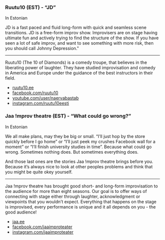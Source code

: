 ### Ruutu10 (EST) - “JD”

In Estonian

JD is a fast paced and fluid long-form with quick and
seamless scene transitions. JD is a free-form improv show​.
Improvisers are on stage having ultimate fun and actively trying
to find the structure of the show. If you have seen a lot of safe
improv, and want to see something with more risk, then you should
call Johnny Depression."

---

Ruutu10 (The 10 of Diamonds) is a comedy troupe, that believes in
the liberating power of laughter. They have studied improvisation
and comedy in America and Europe under the guidance of the best
instructors in their field.

- [ruutu10.ee](http://ruutu10.ee)
- [facebook.com/ruutu10](https://facebook.com/ruutu10)
- [youtube.com/user/naervabastab](https://youtube.com/user/naervabastab)
- [instagram.com/ruutu10eesti](https://instagram.com/ruutu10eesti)

### Jaa !mprov theatre (EST) - “What could go wrong?”

In Estonian

We all make plans, may they be big or small. “I’ll just hop by the
store quickly before I go home” or “I’ll just peek my crushes Facebook
wall for a moment” or “I’ll finish university studies in time”. Because
what could go wrong. Sometimes nothing does. But sometimes everything does.

And those last ones are the stories Jaa !mprov theatre brings before you.
Because it’s always nice to look at other peoples problems and think that
you might be quite okey yourself.

---
 
Jaa !mprov theatre has brought good short- and long-form improvisation
to the audience for more than eight seasons. Our goal is to offer ways of
connecting with stage either through laughter, acknowledgment or viewpoints
that you wouldn’t expect. Everything that happens on the stage is improvised,
every performance is unique and it all depends on you - the good audience!

- [jaa.ee](https://jaa.ee)
- [facebook.com/jaaimproteater](https://facebook.com/jaaimproteater)
- [instagram.com/jaaimproteater](https://instagram.com/jaaimproteater)
